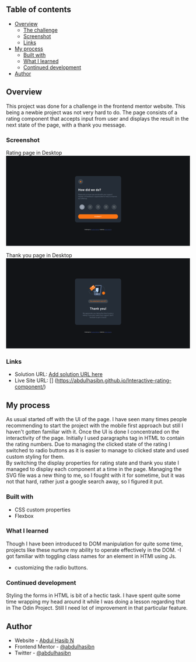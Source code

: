 ## Table of contents

- [Overview](#overview)
  - [The challenge](#the-challenge)
  - [Screenshot](#screenshot)
  - [Links](#links)
- [My process](#my-process)
  - [Built with](#built-with)
  - [What I learned](#what-i-learned)
  - [Continued development](#continued-development)
- [Author](#author)

## Overview

This project was done for a challenge in the frontend mentor website. This being a newbie project was not very hard to do.
The page consists of a rating component that accepts input from user and displays the result in the next state of the page, with a thank you message.

### Screenshot

Rating page in Desktop
![](./images/rating-state.jpeg)

Thank you page in Desktop
![](./images/thank-you-state.jpeg)

### Links

- Solution URL: [Add solution URL here](https://your-solution-url.com)
- Live Site URL: [] (https://abdulhasibn.github.io/Interactive-rating-component/)

## My process

As usual started off with the UI of the page. I have seen many times people recommending to start the project with the mobile first approach
but still I haven't gotten familiar with it. Once the UI is done I concentrated on the interactivity of the page. Initially I used paragraphs tag in HTML to contain the rating numbers. Due to managing the clicked state of the rating I switched to radio buttons as it is easier to manage to clicked state and used custom styling for them.  
By switching the display properties for rating state and thank you state I managed to display each component at a time in the page.
Managing the SVG file was a new thing to me, so I fought with it for sometime, but it was not that hard, rather just a google search away, so I figured it put.

### Built with

- CSS custom properties
- Flexbox

### What I learned

Though I have been introduced to DOM manipulation for quite some time, projects like these nurture my ability to operate effectively in the DOM.
-I got familiar with toggling class names for an element in HTMl using Js.

- customizing the radio buttons.

### Continued development

Styling the forms in HTML is bit of a hectic task. I have spent quite some time wrapping my head around it while I was doing a lesson regarding that in The Odin Project. Still I need lot of improvement in that particular feature.

## Author

- Website - [Abdul Hasib N](https://www.your-site.com)
- Frontend Mentor - [@abdulhasibn](https://www.frontendmentor.io/profile/abdulhasibn)
- Twitter - [@abdulhasibn](https://www.twitter.com/abdulhasibn)

